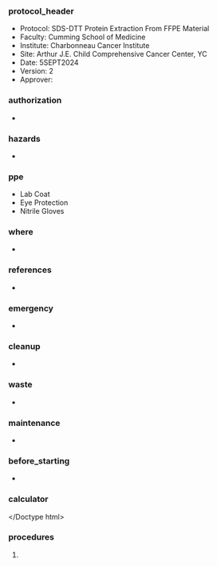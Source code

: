 
### protocol_header
- Protocol: SDS-DTT Protein Extraction From FFPE Material
- Faculty: Cumming School of Medicine
- Institute: Charbonneau Cancer Institute
- Site: Arthur J.E. Child Comprehensive Cancer Center, YC
- Date: 5SEPT2024
- Version: 2
- Approver:

### authorization
- 

### hazards
-

### ppe
- Lab Coat
- Eye Protection
- Nitrile Gloves

### where
- 

### references
- 

### emergency
- 

### cleanup
- 

### waste
- 

### maintenance
- 

### before_starting
- 

### calculator
<!Doctype html>
  
</Doctype html>
### procedures
1. 
